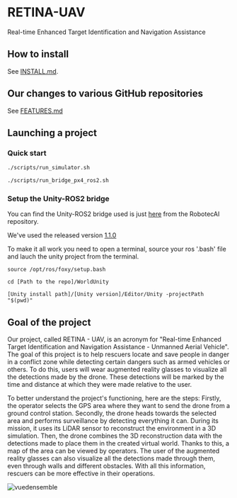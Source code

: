 # RETINA-UAV 

Real-time Enhanced Target Identification and Navigation Assistance

## How to install

See [INSTALL.md](INSTALL.md).

## Our changes to various GitHub repositories

See [FEATURES.md](FEATURES.md)

## Launching a project

### Quick start

```bash
./scripts/run_simulator.sh
```

```bash
./scripts/run_bridge_px4_ros2.sh
```

### Setup the Unity-ROS2 bridge

You can find the Unity-ROS2 bridge used is just [here](https://github.com/RobotecAI/ros2-for-unity) from the RobotecAI repository.

We've used the released version [1.1.0](https://github.com/RobotecAI/ros2-for-unity/releases/tag/1.1.0)

To make it all work you need to open a terminal, source your ros '.bash' file and lauch the unity project from the terminal.

```shell
source /opt/ros/foxy/setup.bash

cd [Path to the repo]/WorldUnity

[Unity install path]/[Unity version]/Editor/Unity -projectPath "$(pwd)"
```

## Goal of the project

Our project, called RETINA - UAV, is an acronym for "Real-time Enhanced Target Identification and Navigation Assistance - Unmanned Aerial Vehicle". The goal of this project is to help rescuers locate and save people in danger in a conflict zone while detecting certain dangers such as armed vehicles or others. To do this, users will wear augmented reality glasses to visualize all the detections made by the drone. These detections will be marked by the time and distance at which they were made relative to the user.

To better understand the project's functioning, here are the steps:
Firstly, the operator selects the GPS area where they want to send the drone from a ground control station.
Secondly, the drone heads towards the selected area and performs surveillance by detecting everything it can. During its mission, it uses its LiDAR sensor to reconstruct the environment in a 3D simulation. Then, the drone combines the 3D reconstruction data with the detections made to place them in the created virtual world. Thanks to this, a map of the area can be viewed by operators. The user of the augmented reality glasses can also visualize all the detections made through them, even through walls and different obstacles. With all this information, rescuers can be more effective in their operations.

![vuedensemble](https://user-images.githubusercontent.com/67638224/229091129-bc7cf787-7bd7-434d-a9a2-0387f956fbc0.png)

